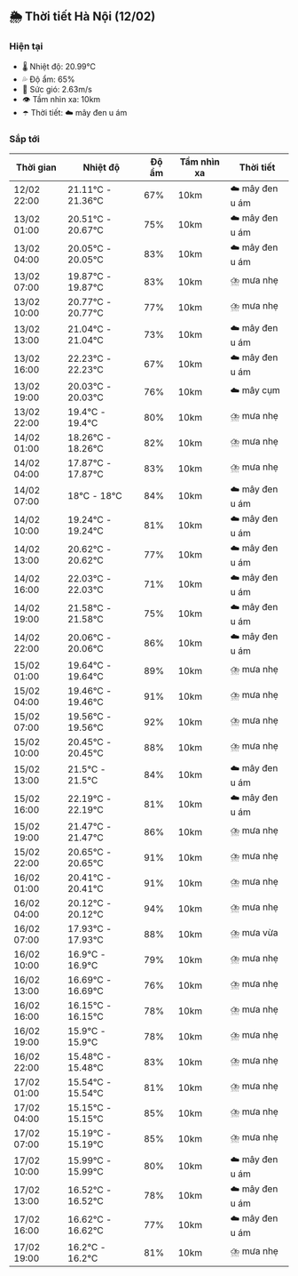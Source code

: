 ## 🌦️ Thời tiết Hà Nội (12/02)

### Hiện tại

- 🌡️ Nhiệt độ: 20.99℃
- 💦 Độ ẩm: 65%
- 💨 Sức gió: 2.63m/s
- 👁️ Tầm nhìn xa: 10km
- ☂️ Thời tiết: ☁️ mây đen u ám

### Sắp tới

| Thời gian | Nhiệt độ | Độ ẩm | Tầm nhìn xa | Thời tiết |
| --- | --- | --- | --- | --- |
| 12/02 22:00 | 21.11℃ - 21.36℃ | 67% | 10km | ☁️ mây đen u ám |
| 13/02 01:00 | 20.51℃ - 20.67℃ | 75% | 10km | ☁️ mây đen u ám |
| 13/02 04:00 | 20.05℃ - 20.05℃ | 83% | 10km | ☁️ mây đen u ám |
| 13/02 07:00 | 19.87℃ - 19.87℃ | 83% | 10km | ⛈️ mưa nhẹ |
| 13/02 10:00 | 20.77℃ - 20.77℃ | 77% | 10km | ⛈️ mưa nhẹ |
| 13/02 13:00 | 21.04℃ - 21.04℃ | 73% | 10km | ☁️ mây đen u ám |
| 13/02 16:00 | 22.23℃ - 22.23℃ | 67% | 10km | ☁️ mây đen u ám |
| 13/02 19:00 | 20.03℃ - 20.03℃ | 76% | 10km | ☁️ mây cụm |
| 13/02 22:00 | 19.4℃ - 19.4℃ | 80% | 10km | ⛈️ mưa nhẹ |
| 14/02 01:00 | 18.26℃ - 18.26℃ | 82% | 10km | ⛈️ mưa nhẹ |
| 14/02 04:00 | 17.87℃ - 17.87℃ | 83% | 10km | ⛈️ mưa nhẹ |
| 14/02 07:00 | 18℃ - 18℃ | 84% | 10km | ☁️ mây đen u ám |
| 14/02 10:00 | 19.24℃ - 19.24℃ | 81% | 10km | ☁️ mây đen u ám |
| 14/02 13:00 | 20.62℃ - 20.62℃ | 77% | 10km | ☁️ mây đen u ám |
| 14/02 16:00 | 22.03℃ - 22.03℃ | 71% | 10km | ☁️ mây đen u ám |
| 14/02 19:00 | 21.58℃ - 21.58℃ | 75% | 10km | ☁️ mây đen u ám |
| 14/02 22:00 | 20.06℃ - 20.06℃ | 86% | 10km | ☁️ mây đen u ám |
| 15/02 01:00 | 19.64℃ - 19.64℃ | 89% | 10km | ⛈️ mưa nhẹ |
| 15/02 04:00 | 19.46℃ - 19.46℃ | 91% | 10km | ⛈️ mưa nhẹ |
| 15/02 07:00 | 19.56℃ - 19.56℃ | 92% | 10km | ⛈️ mưa nhẹ |
| 15/02 10:00 | 20.45℃ - 20.45℃ | 88% | 10km | ⛈️ mưa nhẹ |
| 15/02 13:00 | 21.5℃ - 21.5℃ | 84% | 10km | ☁️ mây đen u ám |
| 15/02 16:00 | 22.19℃ - 22.19℃ | 81% | 10km | ☁️ mây đen u ám |
| 15/02 19:00 | 21.47℃ - 21.47℃ | 86% | 10km | ⛈️ mưa nhẹ |
| 15/02 22:00 | 20.65℃ - 20.65℃ | 91% | 10km | ⛈️ mưa nhẹ |
| 16/02 01:00 | 20.41℃ - 20.41℃ | 91% | 10km | ⛈️ mưa nhẹ |
| 16/02 04:00 | 20.12℃ - 20.12℃ | 94% | 10km | ⛈️ mưa nhẹ |
| 16/02 07:00 | 17.93℃ - 17.93℃ | 88% | 10km | ⛈️ mưa vừa |
| 16/02 10:00 | 16.9℃ - 16.9℃ | 79% | 10km | ⛈️ mưa nhẹ |
| 16/02 13:00 | 16.69℃ - 16.69℃ | 76% | 10km | ⛈️ mưa nhẹ |
| 16/02 16:00 | 16.15℃ - 16.15℃ | 78% | 10km | ⛈️ mưa nhẹ |
| 16/02 19:00 | 15.9℃ - 15.9℃ | 78% | 10km | ⛈️ mưa nhẹ |
| 16/02 22:00 | 15.48℃ - 15.48℃ | 83% | 10km | ⛈️ mưa nhẹ |
| 17/02 01:00 | 15.54℃ - 15.54℃ | 81% | 10km | ⛈️ mưa nhẹ |
| 17/02 04:00 | 15.15℃ - 15.15℃ | 85% | 10km | ⛈️ mưa nhẹ |
| 17/02 07:00 | 15.19℃ - 15.19℃ | 85% | 10km | ⛈️ mưa nhẹ |
| 17/02 10:00 | 15.99℃ - 15.99℃ | 80% | 10km | ☁️ mây đen u ám |
| 17/02 13:00 | 16.52℃ - 16.52℃ | 78% | 10km | ☁️ mây đen u ám |
| 17/02 16:00 | 16.62℃ - 16.62℃ | 77% | 10km | ☁️ mây đen u ám |
| 17/02 19:00 | 16.2℃ - 16.2℃ | 81% | 10km | ⛈️ mưa nhẹ |

